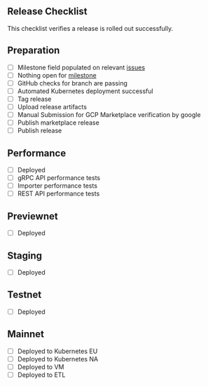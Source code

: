 ## Release Checklist

This checklist verifies a release is rolled out successfully.

## Preparation

- [ ] Milestone field populated on
  relevant [issues](https://github.com/hashgraph/hedera-mirror-node/issues?q=is%3Aclosed+no%3Amilestone+sort%3Aupdated-desc)
- [ ] Nothing open
  for [milestone](https://github.com/hashgraph/hedera-mirror-node/issues?q=is%3Aopen+sort%3Aupdated-desc+milestone%3A0.76.0)
- [ ] GitHub checks for branch are passing
- [ ] Automated Kubernetes deployment successful
- [ ] Tag release
- [ ] Upload release artifacts
- [ ] Manual Submission for GCP Marketplace verification by google
- [ ] Publish marketplace release
- [ ] Publish release

## Performance

- [ ] Deployed
- [ ] gRPC API performance tests
- [ ] Importer performance tests
- [ ] REST API performance tests

## Previewnet

- [ ] Deployed

## Staging

- [ ] Deployed

## Testnet

- [ ] Deployed

## Mainnet

- [ ] Deployed to Kubernetes EU
- [ ] Deployed to Kubernetes NA
- [ ] Deployed to VM
- [ ] Deployed to ETL
